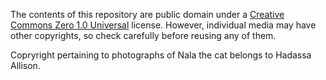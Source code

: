 The contents of this repository  are public domain under a [Creative Commons Zero 1.0 Universal](https://creativecommons.org/publicdomain/zero/1.0/) license.
However, individual media may have other copyrights, so check carefully before reusing any of them.

Copryright pertaining to photographs of Nala the cat belongs to Hadassa Allison.

